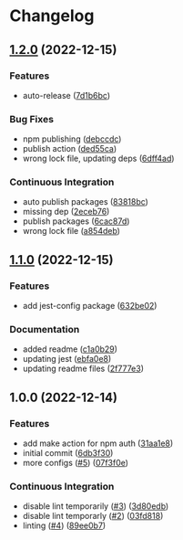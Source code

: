 # Changelog

## [1.2.0](https://github.com/wayofdev/npm-shareable-configs/compare/v1.1.0...v1.2.0) (2022-12-15)


### Features

* auto-release ([7d1b6bc](https://github.com/wayofdev/npm-shareable-configs/commit/7d1b6bc16cb6c2321ece3a8f5506ef5d52b7bec4))


### Bug Fixes

* npm publishing ([debccdc](https://github.com/wayofdev/npm-shareable-configs/commit/debccdcce875774fb74653827d46da4ba1e56cda))
* publish action ([ded55ca](https://github.com/wayofdev/npm-shareable-configs/commit/ded55ca354d9053fa956dd2f4b1a723058a22ed0))
* wrong lock file, updating deps ([6dff4ad](https://github.com/wayofdev/npm-shareable-configs/commit/6dff4adb10e1c521c3fa79aa7510d244971be9cf))


### Continuous Integration

* auto publish packages ([83818bc](https://github.com/wayofdev/npm-shareable-configs/commit/83818bc86162da2d5235f589c43b5f0d8b3554d6))
* missing dep ([2eceb76](https://github.com/wayofdev/npm-shareable-configs/commit/2eceb766a60a416a5132652af013ddd4bb6e3a15))
* publish packages ([6cac87d](https://github.com/wayofdev/npm-shareable-configs/commit/6cac87d55bc1488b1eee040c793d72fab12f5564))
* wrong lock file ([a854deb](https://github.com/wayofdev/npm-shareable-configs/commit/a854deb5a6990ecfd4082b70a2e426abc96e6828))

## [1.1.0](https://github.com/wayofdev/npm-shareable-configs/compare/v1.0.0...v1.1.0) (2022-12-15)


### Features

* add jest-config package ([632be02](https://github.com/wayofdev/npm-shareable-configs/commit/632be02f3ea83c15543a2b46496b66c3916566af))


### Documentation

* added readme ([c1a0b29](https://github.com/wayofdev/npm-shareable-configs/commit/c1a0b292aad432bb30dbbd09d1b0080b189b4fb5))
* updating jest ([ebfa0e8](https://github.com/wayofdev/npm-shareable-configs/commit/ebfa0e83886c70ccb6448ddfeac87f2349c82a52))
* updating readme files ([2f777e3](https://github.com/wayofdev/npm-shareable-configs/commit/2f777e3db77800aa487b965e6b6ba9aa24edf841))

## 1.0.0 (2022-12-14)


### Features

* add make action for npm auth ([31aa1e8](https://github.com/wayofdev/npm-shareable-configs/commit/31aa1e8292b7b33a22cff9edc46e12365a0b524f))
* initial commit ([6db3f30](https://github.com/wayofdev/npm-shareable-configs/commit/6db3f3057c41b285c8518e4c336d52358cdaf09e))
* more configs ([#5](https://github.com/wayofdev/npm-shareable-configs/issues/5)) ([07f3f0e](https://github.com/wayofdev/npm-shareable-configs/commit/07f3f0eeacc6ba6147524480075e5c909971b1d8))


### Continuous Integration

* disable lint temporarily ([#3](https://github.com/wayofdev/npm-shareable-configs/issues/3)) ([3d80edb](https://github.com/wayofdev/npm-shareable-configs/commit/3d80edbfee14bccafae2d2434cc4017177a93bbc))
* disable lint temporarly ([#2](https://github.com/wayofdev/npm-shareable-configs/issues/2)) ([03fd818](https://github.com/wayofdev/npm-shareable-configs/commit/03fd8184736917b975d2bdbf018717e65696760d))
* linting ([#4](https://github.com/wayofdev/npm-shareable-configs/issues/4)) ([89ee0b7](https://github.com/wayofdev/npm-shareable-configs/commit/89ee0b7f681206dae9ed75d9d1257284783091af))
